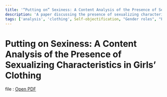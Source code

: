 ```yaml
---
title: '“Putting on” Sexiness: A Content Analysis of the Presence of Sexualizing Characteristics in Girls’ Clothing'
description: 'A paper discussing the presence of sexualizing characteristics in girls clothing'
tags: ['analysis', 'clothing', Self-objectification, "Gender roles", "Femininity", "Sex object", "Content analysis"]
---
```


# Putting on Sexiness: A Content Analysis of the Presence of Sexualizing Characteristics in Girls’ Clothing
file : <a href="/research-papers/“Putting on” Sexiness A Content Analysis of the Presence.pdf" target="_blank" rel="noopener noreferrer">Open PDF</a>

